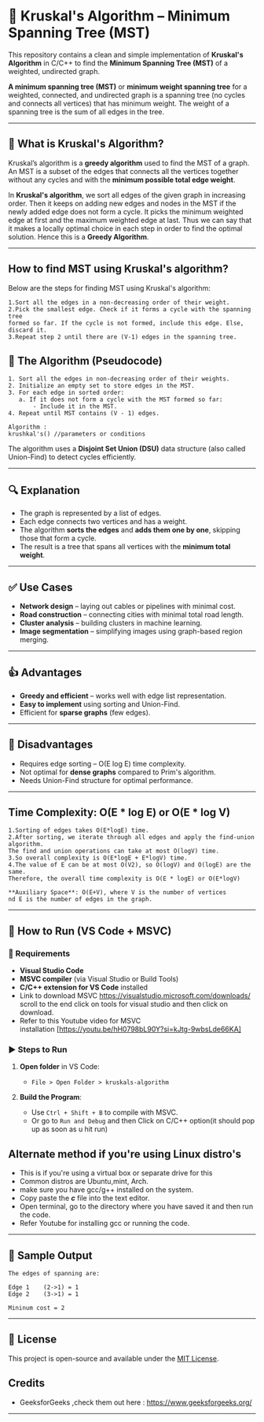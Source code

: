 # 🧮 Kruskal's Algorithm – Minimum Spanning Tree (MST)

This repository contains a clean and simple implementation of **Kruskal's Algorithm** in C/C++ to find the **Minimum Spanning Tree (MST)** of a weighted, undirected graph.

**A minimum spanning tree (MST)** or **minimum weight spanning tree** for a weighted, connected, and undirected graph is a spanning tree (no cycles and connects all vertices) that has minimum weight. The weight of a spanning tree is the sum of all edges in the tree.  

---

## 📌 What is Kruskal's Algorithm?

Kruskal’s algorithm is a **greedy algorithm** used to find the MST of a graph. An MST is a subset of the edges that connects all the vertices together without any cycles and with the **minimum possible total edge weight**.

In **Kruskal's algorithm**, we sort all edges of the given graph in increasing order. Then it keeps on adding new edges and nodes in the MST if the newly added edge does not form a cycle. It picks the minimum weighted edge at first and the maximum weighted edge at last. Thus we can say that it makes a locally optimal choice in each step in order to find the optimal solution. Hence this is a **Greedy Algorithm**.

---

## How to find MST using Kruskal's algorithm?
Below are the steps for finding MST using Kruskal's algorithm:
```
1.Sort all the edges in a non-decreasing order of their weight. 
2.Pick the smallest edge. Check if it forms a cycle with the spanning tree 
formed so far. If the cycle is not formed, include this edge. Else, discard it. 
3.Repeat step 2 until there are (V-1) edges in the spanning tree.

```
## 🧠 The Algorithm (Pseudocode)

```
1. Sort all the edges in non-decreasing order of their weights.
2. Initialize an empty set to store edges in the MST.
3. For each edge in sorted order:
   a. If it does not form a cycle with the MST formed so far:
       - Include it in the MST.
4. Repeat until MST contains (V - 1) edges.
```

```
Algorithm :
krushkal's() //parameters or conditions  
```

The algorithm uses a **Disjoint Set Union (DSU)** data structure (also called Union-Find) to detect cycles efficiently.

---

## 🔍 Explanation

* The graph is represented by a list of edges.
* Each edge connects two vertices and has a weight.
* The algorithm **sorts the edges** and **adds them one by one**, skipping those that form a cycle.
* The result is a tree that spans all vertices with the **minimum total weight**.

---

## ✅ Use Cases

* **Network design** – laying out cables or pipelines with minimal cost.
* **Road construction** – connecting cities with minimal total road length.
* **Cluster analysis** – building clusters in machine learning.
* **Image segmentation** – simplifying images using graph-based region merging.

---

## 👍 Advantages

* **Greedy and efficient** – works well with edge list representation.
* **Easy to implement** using sorting and Union-Find.
* Efficient for **sparse graphs** (few edges).

---

## 🙎 Disadvantages

* Requires edge sorting – O(E log E) time complexity.
* Not optimal for **dense graphs** compared to Prim's algorithm.
* Needs Union-Find structure for optimal performance.

---
## Time Complexity: O(E * log E) or O(E * log V)
```
1.Sorting of edges takes O(E*logE) time. 
2.After sorting, we iterate through all edges and apply the find-union algorithm. 
The find and union operations can take at most O(logV) time.
3.So overall complexity is O(E*logE + E*logV) time. 
4.The value of E can be at most O(V2), so O(logV) and O(logE) are the same. 
Therefore, the overall time complexity is O(E * logE) or O(E*logV)

**Auxiliary Space**: O(E+V), where V is the number of vertices 
nd E is the number of edges in the graph.
``` 
---

## 🚀 How to Run (VS Code + MSVC)

### 🔧 Requirements

* **Visual Studio Code**
* **MSVC compiler** (via Visual Studio or Build Tools)
* **C/C++ extension for VS Code** installed
* Link to download MSVC https://visualstudio.microsoft.com/downloads/ scroll to the end click on tools for visual studio and then click on download.
* Refer to this Youtube video for MSVC installation [https://youtu.be/hH0798bL90Y?si=kJtg-9wbsLde66KA] 

### ▶️ Steps to Run

1. **Open folder** in VS Code:

   * `File > Open Folder > kruskals-algorithm`

2. **Build the Program**:

   * Use `Ctrl + Shift + B` to compile with MSVC.
   * Or go to `Run and Debug` and then Click on C/C++ option(it should pop up as soon as u hit run)

## Alternate method if you're using Linux distro's 
* This is if you're using a virtual box or separate drive for this 
* Common distros are Ubuntu,mint, Arch.
* make sure you have gcc/g++ installed on the system.
* Copy paste the ***c*** file into the text editor.
* Open terminal, go to the directory where you have saved it and then run the code.
* Refer Youtube for installing gcc or running the code. 

---
## 🧪 Sample Output

```
The edges of spanning are:

Edge 1    (2->1) = 1
Edge 2    (3->1) = 1

Mininum cost = 2
```

---

## 📜 License

This project is open-source and available under the [MIT License](LICENSE).

&#x20;
---
## Credits
* GeeksforGeeks ,check them out here : https://www.geeksforgeeks.org/ 
---